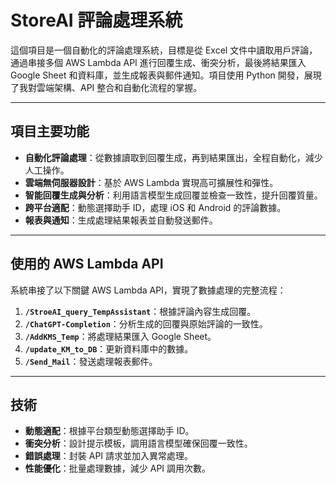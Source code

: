 # StoreAI 評論處理系統

這個項目是一個自動化的評論處理系統，目標是從 Excel 文件中讀取用戶評論，通過串接多個 AWS Lambda API 進行回覆生成、衝突分析，最後將結果匯入 Google Sheet 和資料庫，並生成報表與郵件通知。項目使用 Python 開發，展現了我對雲端架構、API 整合和自動化流程的掌握。

---

## 項目主要功能

- **自動化評論處理**：從數據讀取到回覆生成，再到結果匯出，全程自動化，減少人工操作。
- **雲端無伺服器設計**：基於 AWS Lambda 實現高可擴展性和彈性。
- **智能回覆生成與分析**：利用語言模型生成回覆並檢查一致性，提升回覆質量。
- **跨平台適配**：動態選擇助手 ID，處理 iOS 和 Android 的評論數據。
- **報表與通知**：生成處理結果報表並自動發送郵件。

---

## 使用的 AWS Lambda API

系統串接了以下關鍵 AWS Lambda API，實現了數據處理的完整流程：

1. **`/StroeAI_query_TempAssistant`**：根據評論內容生成回覆。
2. **`/ChatGPT-Completion`**：分析生成的回覆與原始評論的一致性。
3. **`/AddKMS_Temp`**：將處理結果匯入 Google Sheet。
4. **`/update_KM_to_DB`**：更新資料庫中的數據。
5. **`/Send_Mail`**：發送處理報表郵件。

---

## 技術

- **動態適配**：根據平台類型動態選擇助手 ID。
- **衝突分析**：設計提示模板，調用語言模型確保回覆一致性。
- **錯誤處理**：封裝 API 請求並加入異常處理。
- **性能優化**：批量處理數據，減少 API 調用次數。
